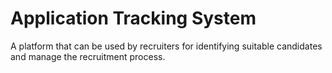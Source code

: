 # Application Tracking System
A platform that can be used by recruiters for identifying suitable candidates and manage the recruitment process.
